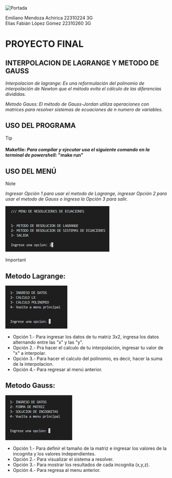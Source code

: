 ![Portada](https://upload.wikimedia.org/wikipedia/commons/thumb/3/3c/CETI_Logo.png/621px-CETI_Logo.png)

Emiliano Mendoza Achirica 22310224 3G  
Elias Fabián López Gómez 22310260 3G
# **PROYECTO FINAL** 
## INTERPOLACION DE LAGRANGE Y METODO DE GAUSS
   _Interpolacion de lagrange: Es una reformulación del polinomio de interpolación de Newton que el método evita el cálculo de las diferencias divididas._

   _Metodo Gauss: El método de Gauss-Jordan utiliza operaciones con matrices para resolver sistemas de
ecuaciones de n numero de variables._

## USO DEL PROGRAMA
> [!TIP]
> #### Makefile: _Para compilar y ejecutar usa el siguiente comando en la terminal de powershell:_ **"make run"**
## USO DEL MENÚ
> [!NOTE] 
> _Ingresar Opción 1 para usar el metodo de Lagrange, ingresar Opción 2 para usar el metodo de Gauss o ingresa la Opción 3 para salir._ 
>
>![Menu](./assets/images/menu.png)

> [!IMPORTANT]
> ## **Metodo Lagrange:**  
>![MenuLa](./assets/images/menu%20la.png)  
>+ Opción 1.- Para ingresar los datos de tu matriz 3x2, ingresa los datos alternando entre las "x" y las "y".
>+ Opción 2.- Pra hacer el calculo de tu interpolación, ingresar tu valor de "x" a interpolar. 
>+ Opción 3.- Para hacer el calculo del polinomio, es decir, hacer la suma de la interpolacion.
>+ Opción 4.- Para regresar al menú anterior.  
>
> ## **Metodo Gauss:**
>![MenuLa](./assets/images/menu%20Ga.png)
>+ Opción 1.- Para definir el tamaño de la matriz e ingresar los valores de la incognita y los valores independientes.
>+ Opción 2.- Para visualizar el sistema a resolver.
>+ Opción 3.- Para mostrar los resultados de cada incognita (x,y,z).
>+ Opción 4.- Para regresa al menu anterior.   
>

